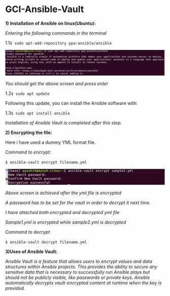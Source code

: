 # GCI-Ansible-Vault
__1) Installation of Ansible on linux(Ubuntu):__

   _Entering the following commands in the terminal_

  1.1`$ sudo apt-add-repository ppa:ansible/ansible` 
    
   ![alt text](https://github.com/Ayush19-01/GCI-Ansible-Vault/blob/master/Screenshot%20from%202019-12-19%2017-31-20.png)
    
   _You should get the above screen and press enter_
    
    
   1.2`$ sudo apt update`
   
   Following this update, you can install the Ansible software with:
    
   1.3`$ sudo apt install ansible`
    
   _Installation of Ansible Vault is completed after this step._
    
__2) Encrypting the file:__
 
   Here i have used a dummy YML format file.
     
   _Command to encrypt:_
   
  `$ ansible-vault encrypt filename.yml`
        
   ![alt text](https://github.com/Ayush19-01/GCI-Ansible-Vault/blob/master/Screenshot%20from%202019-12-19%2017-49-38.png)
     
   _Above screen is achieved after the yml file is encrypted_
     
   _A password has to be set for the vault in order to decrypt it next time._
     
   _I have attached both encrypted and decrypted yml file_
     
   _Sample1.yml is encrypted while sample2.yml is decrypted_
   
   _Command to decrypt_
   
   `$ ansible-vault decrypt filename.yml`

   __3)Uses of Ansible Vault:__
    
   _Ansible Vault is a feature that allows users to encrypt values and data structures within Ansible 
    projects. This provides the ability to secure any sensitive data that is necessary to successfully 
    run Ansible plays but should not be publicly visible, like passwords or private keys. Ansible 
    automatically decrypts vault-encrypted content at runtime when the key is provided._
    
